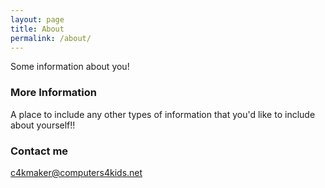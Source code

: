 ```yaml
---
layout: page
title: About
permalink: /about/
---
```


Some information about you!

### More Information

A place to include any other types of information that you'd like to include about yourself!!

### Contact me

[c4kmaker@computers4kids.net](mailto:c4kmaker@computers4kids.net)
